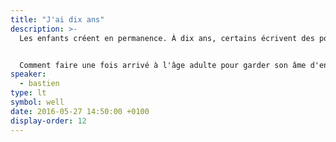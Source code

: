 ```yaml
---
title: "J'ai dix ans"
description: >-
  Les enfants créent en permanence. À dix ans, certains écrivent des poèmes, jouent du piano et programment des jeux…


  Comment faire une fois arrivé à l'âge adulte pour garder son âme d'enfant et continuer à écrire, jouer du piano et programmer ?
speaker:
  - bastien
type: lt
symbol: well
date: 2016-05-27 14:50:00 +0100
display-order: 12
---
```

